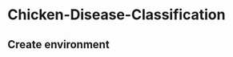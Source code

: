 # Chicken-Disease-Classification

## Create environment
```conda create -p chkn-Disease python==3.11 -y
```